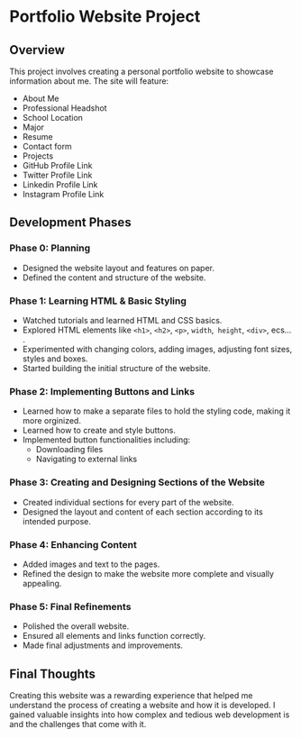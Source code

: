 # Portfolio Website Project

## Overview

This project involves creating a personal portfolio website to showcase information about me. The site will feature:

- About Me
- Professional Headshot
- School Location
- Major
- Resume
- Contact form
- Projects
- GitHub Profile Link
- Twitter Profile Link
- Linkedin Profile Link
- Instagram Profile Link

## Development Phases

### Phase 0: Planning

- Designed the website layout and features on paper.
- Defined the content and structure of the website.

### Phase 1: Learning HTML & Basic Styling

- Watched tutorials and learned HTML and CSS basics.
- Explored HTML elements like `<h1>`, `<h2>`, `<p>`, `width`,` height`, `<div>`, ecs... .
- Experimented with changing colors, adding images, adjusting font sizes, styles and boxes.
- Started building the initial structure of the website.

### Phase 2: Implementing Buttons and Links

- Learned how to make a separate files to hold the styling code, making it more orginized.
- Learned how to create and style buttons.
- Implemented button functionalities including:
  - Downloading files
  - Navigating to external links

### Phase 3: Creating and Designing Sections of the Website

- Created individual sections for every part of the website.
- Designed the layout and content of each section according to its intended purpose.

### Phase 4: Enhancing Content

- Added images and text to the pages.
- Refined the design to make the website more complete and visually appealing.

### Phase 5: Final Refinements

- Polished the overall website.
- Ensured all elements and links function correctly.
- Made final adjustments and improvements.

## Final Thoughts

Creating this website was a rewarding experience that helped me understand the process of creating a website and how it is developed. I gained valuable insights into how complex and tedious web development is and the challenges that come with it.
